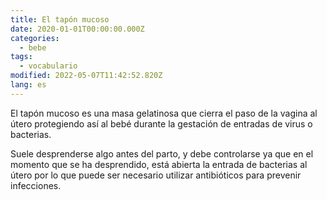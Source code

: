 ```yaml
---
title: El tapón mucoso
date: 2020-01-01T00:00:00.000Z
categories:
  - bebe
tags:
  - vocabulario
modified: 2022-05-07T11:42:52.820Z
lang: es
---
```


El tapón mucoso es una masa gelatinosa que cierra el paso de la vagina al útero protegiendo así al bebé durante la gestación de entradas de virus o bacterias.

Suele desprenderse algo antes del parto, y debe controlarse ya que en el momento que se ha desprendido, está abierta la entrada de bacterias al útero por lo que puede ser necesario utilizar antibióticos para prevenir infecciones.
